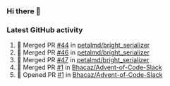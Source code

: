 ### Hi there 👋


### Latest GitHub activity
<!--START_SECTION:activity-->
1. 🎉 Merged PR [#44](https://github.com/petalmd/bright_serializer/pull/44) in [petalmd/bright_serializer](https://github.com/petalmd/bright_serializer)
2. 🎉 Merged PR [#46](https://github.com/petalmd/bright_serializer/pull/46) in [petalmd/bright_serializer](https://github.com/petalmd/bright_serializer)
3. 🎉 Merged PR [#47](https://github.com/petalmd/bright_serializer/pull/47) in [petalmd/bright_serializer](https://github.com/petalmd/bright_serializer)
4. 🎉 Merged PR [#1](https://github.com/Bhacaz/Advent-of-Code-Slack/pull/1) in [Bhacaz/Advent-of-Code-Slack](https://github.com/Bhacaz/Advent-of-Code-Slack)
5. 💪 Opened PR [#1](https://github.com/Bhacaz/Advent-of-Code-Slack/pull/1) in [Bhacaz/Advent-of-Code-Slack](https://github.com/Bhacaz/Advent-of-Code-Slack)
<!--END_SECTION:activity-->

<!--
**Bhacaz/bhacaz** is a ✨ _special_ ✨ repository because its `README.md` (this file) appears on your GitHub profile.

Here are some ideas to get you started:

- 🔭 I’m currently working on ...
- 🌱 I’m currently learning ...
- 👯 I’m looking to collaborate on ...
- 🤔 I’m looking for help with ...
- 💬 Ask me about ...
- 📫 How to reach me: ...
- 😄 Pronouns: ...
- ⚡ Fun fact: ...
-->
